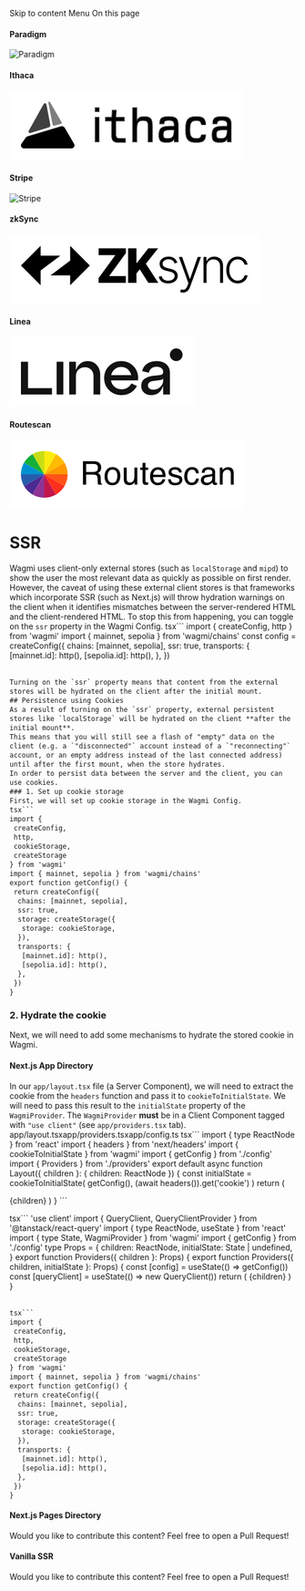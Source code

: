 Skip to content 
Menu
On this page
#### Paradigm
![Paradigm](https://raw.githubusercontent.com/wevm/.github/main/content/sponsors/paradigm-light.svg)
#### Ithaca
![Ithaca](https://raw.githubusercontent.com/wevm/.github/main/content/sponsors/ithaca-light.svg)
#### Stripe
![Stripe](https://raw.githubusercontent.com/wevm/.github/main/content/sponsors/stripe-light.svg)
#### zkSync
![zkSync](https://raw.githubusercontent.com/wevm/.github/main/content/sponsors/zksync-light.svg)
#### Linea
![Linea](https://raw.githubusercontent.com/wevm/.github/main/content/sponsors/linea-light.svg)
#### Routescan
![Routescan](https://raw.githubusercontent.com/wevm/.github/main/content/sponsors/routescan-light.svg)
# SSR ​
Wagmi uses client-only external stores (such as `localStorage` and `mipd`) to show the user the most relevant data as quickly as possible on first render.
However, the caveat of using these external client stores is that frameworks which incorporate SSR (such as Next.js) will throw hydration warnings on the client when it identifies mismatches between the server-rendered HTML and the client-rendered HTML.
To stop this from happening, you can toggle on the `ssr` property in the Wagmi Config.
tsx```
import { createConfig, http } from 'wagmi'
import { mainnet, sepolia } from 'wagmi/chains'
const config = createConfig({
 chains: [mainnet, sepolia],
 ssr: true,
 transports: {
  [mainnet.id]: http(),
  [sepolia.id]: http(),
 },
})
```

Turning on the `ssr` property means that content from the external stores will be hydrated on the client after the initial mount.
## Persistence using Cookies ​
As a result of turning on the `ssr` property, external persistent stores like `localStorage` will be hydrated on the client **after the initial mount**.
This means that you will still see a flash of "empty" data on the client (e.g. a `"disconnected"` account instead of a `"reconnecting"` account, or an empty address instead of the last connected address) until after the first mount, when the store hydrates.
In order to persist data between the server and the client, you can use cookies.
### 1. Set up cookie storage ​
First, we will set up cookie storage in the Wagmi Config.
tsx```
import {
 createConfig,
 http,
 cookieStorage,
 createStorage
} from 'wagmi'
import { mainnet, sepolia } from 'wagmi/chains'
export function getConfig() {
 return createConfig({
  chains: [mainnet, sepolia],
  ssr: true,
  storage: createStorage({
   storage: cookieStorage,
  }),
  transports: {
   [mainnet.id]: http(),
   [sepolia.id]: http(),
  },
 })
}
```

### 2. Hydrate the cookie ​
Next, we will need to add some mechanisms to hydrate the stored cookie in Wagmi.
#### Next.js App Directory ​
In our `app/layout.tsx` file (a Server Component), we will need to extract the cookie from the `headers` function and pass it to `cookieToInitialState`.
We will need to pass this result to the `initialState` property of the `WagmiProvider`. The `WagmiProvider` **must** be in a Client Component tagged with `"use client"` (see `app/providers.tsx` tab).
app/layout.tsxapp/providers.tsxapp/config.ts
tsx```
import { type ReactNode } from 'react'
import { headers } from 'next/headers'
import { cookieToInitialState } from 'wagmi'
import { getConfig } from './config'
import { Providers } from './providers'
export default async function Layout({ children }: { children: ReactNode }) {
 const initialState = cookieToInitialState(
  getConfig(),
  (await headers()).get('cookie')
 )
 return (
  <html lang="en">
   <body>
    <Providers>
    <Providers initialState={initialState}>
     {children}
    </Providers>
   </body>
  </html>
 )
}
```

tsx```
'use client'
import { QueryClient, QueryClientProvider } from '@tanstack/react-query'
import { type ReactNode, useState } from 'react'
import { type State, WagmiProvider } from 'wagmi'
import { getConfig } from './config'
type Props = {
 children: ReactNode,
 initialState: State | undefined,
}
export function Providers({ children }: Props) {
export function Providers({ children, initialState }: Props) {
 const [config] = useState(() => getConfig())
 const [queryClient] = useState(() => new QueryClient())
 return (
  <WagmiProvider config={config}>
  <WagmiProvider config={config} initialState={initialState}>
   <QueryClientProvider client={queryClient}>
    {children}
   </QueryClientProvider>
  </WagmiProvider>
 )
}
```

tsx```
import {
 createConfig,
 http,
 cookieStorage,
 createStorage
} from 'wagmi'
import { mainnet, sepolia } from 'wagmi/chains'
export function getConfig() {
 return createConfig({
  chains: [mainnet, sepolia],
  ssr: true,
  storage: createStorage({
   storage: cookieStorage,
  }),
  transports: {
   [mainnet.id]: http(),
   [sepolia.id]: http(),
  },
 })
}
```

#### Next.js Pages Directory ​
Would you like to contribute this content? Feel free to open a Pull Request!
#### Vanilla SSR ​
Would you like to contribute this content? Feel free to open a Pull Request!

